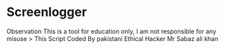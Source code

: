 # Screenlogger
Observation This is a tool for education only, I am not responsible for any misuse > This Script Coded By pakistani Ethical Hacker Mr Sabaz ali khan
